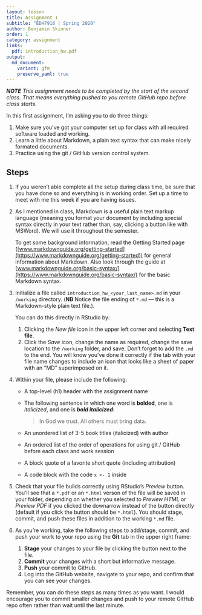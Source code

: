 ```yaml
---
layout: lesson
title: Assignment 1
subtitle: "EDH7916 | Spring 2020"
author: Benjamin Skinner
order: 1
category: assignment
links:
  pdf: introduction_hw.pdf
output:
  md_document:
    variant: gfm
    preserve_yaml: true
---
```


***NOTE** This assignment needs to be completed by the start of the
second class. That means everything pushed to you remote GitHub repo
before class starts.*

In this first assignment, I’m asking you to do three things:

1.  Make sure you’ve got your computer set up for class with all
    required software loaded and working.  
2.  Learn a little about Markdown, a plain text syntax that can make
    nicely formated documents.  
3.  Practice using the git / GitHub version control system.

## Steps

1.  If you weren’t able complete all the setup during class time, be
    sure that you have done so and everything is in working order. Set
    up a time to meet with me this week if you are having issues.

2.  As I mentioned in class, Markdown is a useful plain text markup
    language (meaning you format your document by including special
    syntax directly in your text rather than, say, clicking a button
    like with MSWord). We will use it throughout the semester.
    
    To get some background information, read the Getting Started page
    ([www.markdownguide.org/getting-started](https://www.markdownguide.org/getting-started))
    for general information about Markdown. Also look through the guide
    at
    [www.markdownguide.org/basic-syntax/](https://www.markdownguide.org/basic-syntax/)
    for the basic Markdown syntax.

3.  Initialize a file called `introduction_hw_<your_last_name>.md` in
    your `/working` directory. (**NB** Notice the file ending of `*.md`
    — this is a Markdown-style plain text file.).
    
    You can do this directly in RStudio by:
    
    1.  Clicking the *New file* icon in the upper left corner and
        selecting **Text file**.
    2.  Click the *Save* icon, change the name as required, change the
        save location to the `/working` folder, and save. Don’t forget
        to add the `.md` to the end. You will know you’ve done it
        correctly if the tab with your file name changes to include an
        icon that looks like a sheet of paper with an “MD” superimposed
        on it.

4.  Within your file, please include the following:
    
      - A top-level (h1) header with the assignment name
    
      - The following sentence in which one word is **bolded**, one is
        *italicized*, and one is ***bold italicized***:
        
        > In God we trust. All others must bring data.
    
      - An unordered list of 3-5 book titles (italicized) with author
    
      - An ordered list of the order of operations for using git /
        GitHub before each class and work session
    
      - A block quote of a favorite short quote (including attribution)
    
      - A code block with the code `x <- 1` inside

5.  Check that your file builds correctly using RStudio’s *Preview*
    button. You’ll see that a `*.pdf` or an `*.html` verson of the file
    will be saved in your folder, depending on whether you selected to
    *Preview HTML* or *Preview PDF* if you clicked the downarrow instead
    of the button directly (default if you click the button should be
    `*.html`). You should stage, commit, and push these files in
    addition to the working `*.md` file.

6.  As you’re working, take the following steps to add/stage, commit,
    and push your work to your repo using the **Git** tab in the upper
    right frame:
    
    1.  **Stage** your changes to your file by clicking the button next
        to the file.
    2.  **Commit** your changes with a short but informative message.
    3.  **Push** your commit to GitHub.
    4.  Log into the GitHub website, navigate to your repo, and confirm
        that you can see your changes.

Remember, you can do these steps as many times as you want. I would
encourage you to commit smaller changes and push to your remote GitHub
repo often rather than wait until the last minute.
